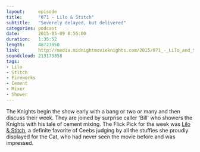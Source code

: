 ```yaml
---
layout:     episode
title:      "071 - Lilo & Stitch"
subtitle:   "Severely delayed, but delivered"
categories: podcast
date:       2015-05-09 8:55:00
duration:   1:35:52
length:     48727050
link:       http://media.midnightmovieknights.com/2015/071_-_Lilo_and_Stitch.m4a
soundcloud: 213173858
tags:
- Lilo
- Stitch
- Fireworks
- Cement
- Mixer
- Shower
---
```

The Knights begin the show early with a bang or two or many and then discuss their week. They are joined by surprise caller 'Bill' who showers the Knights with his tale of cement mixing. The Flick Pick for the week was [Lilo & Stitch](http://www.imdb.com/title/tt0275847/), a definite favorite of Ceebs judging by all the stuffies she proudly displayed for the Cat, who had never seen the movie before and was impressed.